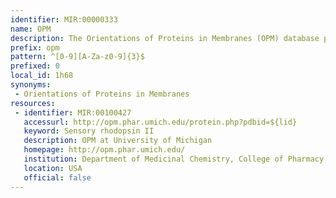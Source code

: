 ```yaml
---
identifier: MIR:00000333
name: OPM
description: The Orientations of Proteins in Membranes (OPM) database provides spatial positions of membrane-bound peptides and proteins of known three-dimensional structure in the lipid bilayer, together with their structural classification, topology and intracellular localization.
prefix: opm
pattern: ^[0-9][A-Za-z0-9]{3}$
prefixed: 0
local_id: 1h68
synonyms:
 - Orientations of Proteins in Membranes
resources:
 - identifier: MIR:00100427
   accessurl: http://opm.phar.umich.edu/protein.php?pdbid=${lid}
   keyword: Sensory rhodopsin II
   description: OPM at University of Michigan
   homepage: http://opm.phar.umich.edu/
   institution: Department of Medicinal Chemistry, College of Pharmacy, University of Michigan
   location: USA
   official: false
---
```

